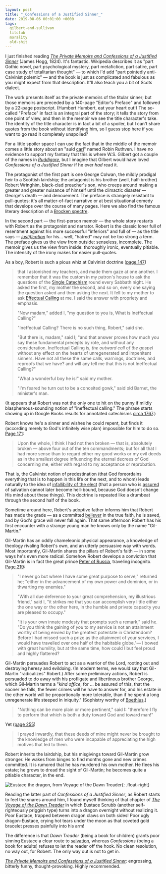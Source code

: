 ```yaml
---
layout: post
title: "_Confessions of a Justified Sinner_"
date: 2019-08-06 00:01:00 +0000
tags:
  gilbert-and-sullivan
  litclub
  morality
  old-shit
---
```


I just finished reading [_The Private Memoirs and Confessions of a Justified Sinner_](https://books.google.com/books?id=jAs9AAAAcAAJ&pg=PP7)
(James Hogg, 1824). It's fantastic. Wikipedia describes it as
"part Gothic novel, part psychological mystery, part metafiction, part satire, part case study
of totalitarian thought" — to which I'd add "part pointedly anti-Calvinist polemic" — and
the book is just as complicated and fabulous as you might expect from that description.
It'll also teach you a bit of Scots dialect.

The work presents itself as the private memoirs of the titular sinner; but those memoirs are
preceded by a 140-page "Editor's Preface" and followed by a 22-page postscript. (Humbert Humbert,
eat your heart out!) The so-called "Preface" in fact is an integral part of the story;
it tells the story from one point of view, and then in the memoir we see the title character's take.
The identity of the title character is in fact a bit of a spoiler, but I can't share
quotes from the book without identifying him, so I guess stop here if you want to go read it
completely unspoiled?

For a little spoiler space I can use the fact that in the middle of the memoir comes
a little story about an "auld [carl](https://www.dsl.ac.uk/entry/dost/carle)" named Robin Ruthven.
I have no evidence to support my fantasy that this is where W.S. Gilbert got a couple of the names
in [_Ruddigore_](https://en.wikipedia.org/wiki/Ruddigore), but I imagine that Gilbert would have loved
_Confessions of a Justified Sinner_ if he ever _had_ read it.

The protagonist of the first part
is one George Colwan, the mildly prodigal heir to a Scottish lairdship; the antagonist is
his brother (well, half-brother) Robert Wringhim, black-clad preacher's son, who creeps
around making a greater and greater nuisance of himself until the climactic disaster
— George's death — and denouement. The preface is strangely resistant to pull-quotes:
it's all matter-of-fact narrative or at best situational comedy that develops over the
course of many pages. Here we also find the famous literary description of a
[Brocken spectre](https://en.wikipedia.org/wiki/Brocken_spectre).

In the second part — the first-person memoir — the whole story restarts with Robert
as the protagonist and narrator. Robert is the classic loner full of resentment
against his more successful "inferiors" and full of — as the title says —
[_justification_](https://en.wikipedia.org/wiki/Justification_(theology))
for his... well, "hatred" may not be too strong a term. The preface gives us the
view from outside: senseless, incomplete. The memoir gives us the view from inside: thoroughly
ironic, eventually pitiable. The intensity of the irony makes for easier pull-quotes.

As a boy, Robert is such a pious whiz at Calvinist doctrine
([page 147](https://books.google.com/books?id=jAs9AAAAcAAJ&pg=PA147))

> that I astonished my teachers,
> and made them gaze at one another. I remember that it was the custom
> in my patron's house to ask the questions of the [Single Catechism](https://en.wikisource.org/wiki/Westminster_Shorter_Catechism)
> round every Sabbath night. He asked the first, my mother the second,
> and so on, every one saying the question asked and then asking the next.
> It fell to my mother to ask [Effectual Calling](https://books.google.com/books?id=wHg4AAAAMAAJ&pg=PA407) at me.
> I said the answer with propriety and emphasis.
>
> "Now madam," added I, "my question to you is, What is Ineffectual Calling?"
>
> "Ineffectual Calling? There is no such thing, Robert," said she.
>
> "But there is, madam," said I; "and that answer proves how much you say
> these fundamental precepts by rote, and without any consideration.
> Ineffectual Calling is, _the outward call of the gospel_ without any effect
> on the hearts of unregenerated and impenitent sinners. Have not all these
> the same calls, warnings, doctrines, and reproofs that we have?
> and will any tell me that this is not Ineffectual Calling?"
>
> "What a wonderful boy he is!" said my mother.
>
> "I'm feared he turn out to be a conceited gowk," said old Barnet, the minister's man.

(It appears that Robert was not the only one to hit on the punny if mildly blasphemous-sounding
notion of "ineffectual calling." The phrase starts showing up in Google Books results
for annotated catechisms [circa 1767](https://books.google.com/books?id=h_ACAAAAQAAJ&pg=PA70).)

Robert knows he's a sinner and wishes he could repent, but finds it
(according merely to God's infinitely wise plan) impossible for him to do so.
[Page 171](https://books.google.com/books?id=jAs9AAAAcAAJ&pg=PA171):

> Upon the whole, I think I had not then broken — that is, absolutely broken —
> above four out of the ten commandments; but for all that I had more sense
> than to regard either my good works or my evil deeds as in the smallest degree
> influencing the eternal decrees of God concerning me, either with regard
> to my acceptance or reprobation.

That is, the Calvinist notion of predestination (that God foreordains everything
that is to happen in this life or the next, and to whom) leads naturally to
the idea of [infallibility of the elect](https://en.wikipedia.org/wiki/Perseverance_of_the_saints)
(that a person who is [assured](https://en.wikipedia.org/wiki/Assurance_(theology)) of
salvation cannot later become hell-bound, because God doesn't change His mind about these
things).
This doctrine is repeated like a drumbeat through the second half of the book.

Sometime around here, Robert's adoptive father informs him that Robert has made
the grade — as a committed [believer](https://en.wikipedia.org/wiki/Sola_fide) in the true faith, he is saved,
and by God's grace will never fall again.
That same afternoon Robert has his first encounter with a strange young man he knows only
by the name "Gil-Martin."

Gil-Martin has an oddly chameleonic physical appearance, a knowledge of theology
rivaling Robert's own, and an utterly persuasive way with words. Most importantly,
Gil-Martin shares the pillars of Robert's faith — in some ways he's even more radical.
Somehow Robert develops a conviction that Gil-Martin is in fact the great prince
[Peter of Russia](https://en.wikipedia.org/wiki/Peter_the_Great), traveling incognito.
[Page 219](https://books.google.com/books?id=jAs9AAAAcAAJ&pg=PA219):

> "I never go but where I have some great purpose to serve," returned he;
> "either in the advancement of my own power and dominion, or in thwarting my enemies."
>
> "With all due deference to your great comprehension, my illustrious friend," said I,
> "it strikes me that you can accomplish very little either the one way or the other
> here, in the humble and private capacity you are pleased to occupy."
>
> "It is your own innate modesty that prompts such a remark," said he.
> "Do you think the gaining of _you_ to my service is not an attainment worthy
> of being envied by the greatest potentate in Christendom? Before I had missed
> such a prize as the attainment of your services, I would have travelled over
> one half of the habitable globe."—
> I bowed with great humility, but at the same time, how could I but feel proud
> and highly flattered?

Gil-Martin persuades Robert to act as a warrior of the Lord, rooting out and destroying
heresy and evildoing. (In modern terms, we would say that Gil-Martin "radicalizes" Robert.)
After some preliminary actions, Robert is persuaded to do away with his
profligate and libertinous brother George, which Gil-Martin terms a "_kind office_;
for ... be assured of this, that the sooner he falls, the fewer crimes will he have to
answer for, and his estate in the other world will be proportionally more tolerable,
than if he spent a long unregenerate life steeped in iniquity."
(Sophistry worthy of [Boethius](/blog/2019/07/19/blog-roundup/#the-consolation-of-philosophy-bo).)

> "Nothing can be more plain or more pertinent," said I: "therefore I fly to perform
> that which is both a duty toward God and toward man!"

Yet ([page 255](https://books.google.com/books?id=jAs9AAAAcAAJ&pg=PA255))

> I prayed inwardly, that these deeds of mine might never be brought
> to the knowledge of men who were incapable of appreciating the high motives
> that led to them.

Robert inherits the lairdship, but his misgivings toward Gil-Martin grow stronger.
He wakes from binges to find months gone and new crimes committed. It is rumored that
he has murdered his own mother. He flees his estate; he grows to dread the sight of
Gil-Martin; he becomes quite a pitiable character, in the end.

![Eustace the dragon, from _Voyage of the Dawn Treader_](/blog/images/2019-08-06-eustace-the-dragon.png){: .float-right}

Reading the latter part of _Confessions of a Justified Sinner_, as Robert starts to
feel the snares around him, I found myself thinking of that chapter of [_The Voyage of the Dawn Treader_]((https://amzn.to/2MG8zzV))
in which Eustace Scrubb (another self-righteously priggish type) turns into a dragon
overnight without realizing it. Poor Eustace, trapped between dragon claws on both sides!
Poor ugly dragon-Eustace, crying hot tears under the moon as that coveted gold bracelet
presses painfully into his arm!

The difference is that _Dawn Treader_ (being a book for children)
grants poor sinning Eustace a clear route to
[salvation](http://prayerpathway.com/my-journey/the-eustace-phenomena/),
whereas _Confessions_ (being a book for adults) refuses to let the reader off the hook.
No clean resolution, no way out, for Robert. The only way out is not to get in.

[_The Private Memoirs and Confessions of a Justified Sinner_](https://books.google.com/books?id=jAs9AAAAcAAJ&pg=PP7):
engrossing, bitterly funny, thought-provoking. Highly recommended.
